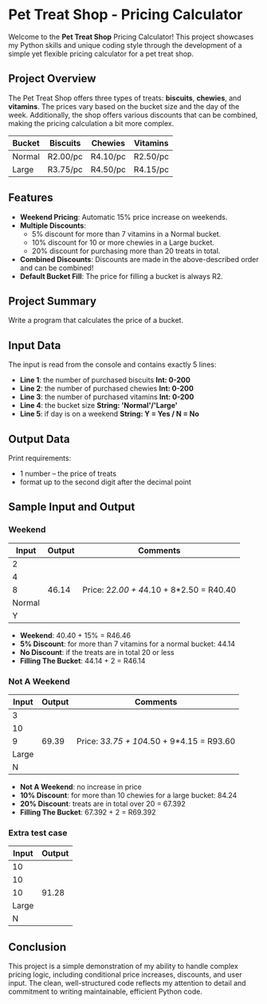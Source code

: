 # Pet Treat Shop - Pricing Calculator

Welcome to the **Pet Treat Shop** Pricing Calculator! This project showcases my Python skills and unique coding style through the development of a simple yet flexible pricing calculator for a pet treat shop.

## Project Overview

The Pet Treat Shop offers three types of treats: **biscuits**, **chewies**, and **vitamins**. The prices vary based on the bucket size and the day of the week. Additionally, the shop offers various discounts that can be combined, making the pricing calculation a bit more complex.

|      Bucket     |     Biscuits    |     Chewies     |     Vitamins    |
|-----------------|-----------------|-----------------|-----------------|
|      Normal     |     R2.00/pc    |     R4.10/pc    |     R2.50/pc    |
|      Large      |     R3.75/pc    |     R4.50/pc    |     R4.15/pc    |

## Features

- **Weekend Pricing**: Automatic 15% price increase on weekends.
- **Multiple Discounts**: 
  - 5% discount for more than 7 vitamins in a Normal bucket.
  - 10% discount for 10 or more chewies in a Large bucket.
  - 20% discount for purchasing more than 20 treats in total.
- **Combined Discounts**: Discounts are made in the above-described order and can be combined!
- **Default Bucket Fill**: The price for filling a bucket is always R2.

## Project Summary
Write a program that calculates the price of a bucket.

## Input Data
The input is read from the console and contains exactly 5 lines:
- **Line 1**: the number of purchased biscuits **Int: 0-200**
- **Line 2**: the number of purchased chewies **Int: 0-200**
- **Line 3**: the number of purchased vitamins **Int: 0-200**
- **Line 4**: the bucket size **String: 'Normal'/'Large'**
- **Line 5**: if day is on a weekend **String: Y = Yes / N = No**

## Output Data
Print requirements: 
- 1 number – the price of treats
- format up to the second digit after the decimal point

## Sample Input and Output
### Weekend
|      Input     |     Output    |                  Comments                   |
|----------------|---------------|---------------------------------------------|
|        2       |               |                                             |
|        4       |               |                                             |
|        8       |     46.14     |  Price: 2*2.00 + 4*4.10 + 8*2.50 = R40.40   |
|     Normal     |               |                                             |
|        Y       |               |                                             |

- **Weekend**: 40.40 + 15% = R46.46
- **5% Discount**: for more than 7 vitamins for a normal bucket: 44.14
- **No Discount**: if the treats are in total 20 or less
- **Filling The Bucket**: 44.14 + 2 = R46.14

### Not A Weekend
|      Input     |     Output    |                  Comments                   |
|----------------|---------------|---------------------------------------------|
|        3       |               |                                             |
|        10      |               |                                             |
|        9       |     69.39     |  Price: 3*3.75 + 10*4.50 + 9*4.15 = R93.60  |
|      Large     |               |                                             |
|        N       |               |                                             |

- **Not A Weekend**: no increase in price
- **10% Discount**: for more than 10 chewies for a large bucket: 84.24
- **20% Discount**: treats are in total over 20 = 67.392
- **Filling The Bucket**: 67.392 + 2 = R69.392

### Extra test case
|      Input     |     Output    |
|----------------|---------------|
|        10      |               |
|        10      |               |
|        10      |     91.28     |
|      Large     |               |
|        N       |               |

## Conclusion

This project is a simple demonstration of my ability to handle complex pricing logic, including conditional price increases, discounts, and user input. The clean, well-structured code reflects my attention to detail and commitment to writing maintainable, efficient Python code.
